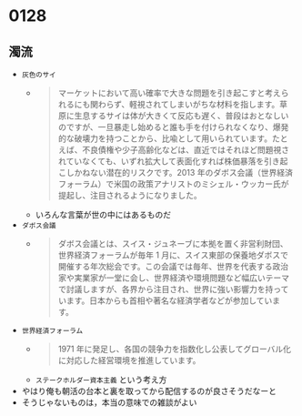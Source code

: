 # 0128

## 濁流

- `灰色のサイ`
  - > マーケットにおいて高い確率で大きな問題を引き起こすと考えられるにも関わらず、軽視されてしまいがちな材料を指します。草原に生息するサイは体が大きくて反応も遅く、普段はおとなしいのですが、一旦暴走し始めると誰も手を付けられなくなり、爆発的な破壊力を持つことから、比喩として用いられています。たとえば、不良債権や少子高齢化などは、直近ではそれほど問題視されていなくても、いずれ拡大して表面化すれば株価暴落を引き起こしかねない潜在的リスクです。2013 年のダボス会議（世界経済フォーラム）で米国の政策アナリストのミシェル・ウッカー氏が提起し、注目されるようになりました。
  - いろんな言葉が世の中にはあるものだ
- `ダボス会議`
  - > ダボス会議とは、スイス・ジュネーブに本拠を置く非営利財団、世界経済フォーラムが毎年 1 月に、スイス東部の保養地ダボスで開催する年次総会です。この会議では毎年、世界を代表する政治家や実業家が一堂に会し、世界経済や環境問題など幅広いテーマで討議しますが、各界から注目され、世界に強い影響力を持っています。日本からも首相や著名な経済学者などが参加しています。
- `世界経済フォーラム`
  - > 1971 年に発足し、各国の競争力を指数化し公表してグローバル化に対応した経営環境を推進しています。
  - `ステークホルダー資本主義` という考え方
- やはり俺も朝活の台本と裏を取ってから配信するのが良さそうだなーと
- そうじゃないものは，本当の意味での雑談がよい
